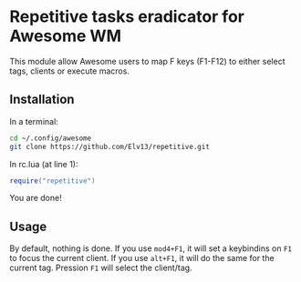 Repetitive tasks eradicator for Awesome WM
==========================================

This module allow Awesome users to map F keys (F1-F12) to either select tags, clients or execute macros.

## Installation

In a terminal:

```sh
cd ~/.config/awesome
git clone https://github.com/Elv13/repetitive.git
```

In rc.lua (at line 1):
```lua
require("repetitive")
```

You are done!

## Usage

By default, nothing is done. If you use `mod4+F1`, it will set a keybindins 
on `F1` to focus the current client. If you use `alt+F1`, it will do the same
for the current tag. Pression `F1` will select the client/tag.